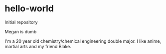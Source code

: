 # hello-world
Initial repository

Megan is dumb

I'm a 20 year old chemistry/chemical engineering double major. I like anime, martial arts and my friend Blake. 
